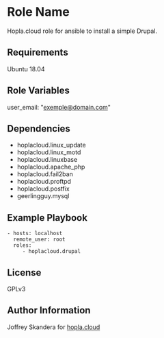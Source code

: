 Role Name
=========

Hopla.cloud role for ansible to install a simple Drupal.

Requirements
------------

Ubuntu 18.04

Role Variables
--------------

user_email: "exemple@domain.com"

Dependencies
------------

- hoplacloud.linux_update
- hoplacloud.linux_motd
- hoplacloud.linuxbase
- hoplacloud.apache_php
- hoplacloud.fail2ban
- hoplacloud.proftpd
- hoplacloud.postfix
- geerlingguy.mysql


Example Playbook
----------------

    - hosts: localhost
      remote_user: root
      roles:
         - hoplacloud.drupal

License
-------

GPLv3

Author Information
------------------

Joffrey Skandera for [hopla.cloud](https://hopla.cloud)

